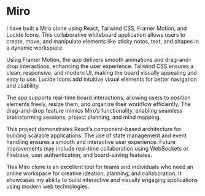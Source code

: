 # Miro

I have built a Miro clone using React, Tailwind CSS, Framer Motion, and Lucide Icons. This collaborative whiteboard application allows users to create, move, and manipulate elements like sticky notes, text, and shapes in a dynamic workspace.

Using Framer Motion, the app delivers smooth animations and drag-and-drop interactions, enhancing the user experience. Tailwind CSS ensures a clean, responsive, and modern UI, making the board visually appealing and easy to use. Lucide Icons add intuitive visual elements for better navigation and usability.

The app supports real-time board interactions, allowing users to position elements freely, resize them, and organize their workflow efficiently. The drag-and-drop feature mimics Miro’s functionality, enabling seamless brainstorming sessions, project planning, and mind mapping.

This project demonstrates React’s component-based architecture for building scalable applications. The use of state management and event handling ensures a smooth and interactive user experience. Future improvements may include real-time collaboration using WebSockets or Firebase, user authentication, and board-saving features.

This Miro clone is an excellent tool for teams and individuals who need an online workspace for creative ideation, planning, and collaboration. It showcases my ability to build interactive and visually engaging applications using modern web technologies.
